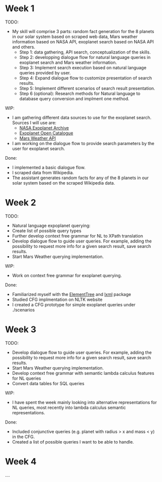 <!-- 
Instructions: 
- The report (report.md/report.ipynb ) should be in the root of your repository of a project
- The link to the repository have to be shared with us 
- Weekly report can be built in md-file or ipynb file 
- All reports for each week should be written into one file 
- Each week should be in a separated section in the file, see as shown in this file 
- The report should contain subsections TODO / WIP (work in progress) / Done / Issues 
- Each section should contain a list of works and their descriptions 
- Adding pictures / graphs / code inserts to md / ipynb cells can improve your report 
- The deadline is 11.59 pm UTC -12h (anywhere on earth)
 -->
 
# Week 1

TODO:
 - My skill will comprise 3 parts: random fact generation for the 8 planets in our solar system based on scraped web data, Mars weather information based on NASA API, exoplanet search based on NASA API and others.  
   - Step 1: data gathering, API search, conceptualization of the skills.
   - Step 2: developping dialogue flow for natural language queries in exoplanet search and Mars weather information.
   - Step 3:  Implement search execution based on natural language queries provided by user. 
   - Step 4: Expand dialogue flow to customize presentation of search results.
   - Step 5: Implement different scenarios of search result presentation.
   - Step 6 (optional): Research methods for Natural language to database query conversion and implment one method.  
 
WIP:
 - I am gathering different data sources to use for the exoplanet search. Sources I will use are:
   - [NASA Exoplanet Archive](https://exoplanetarchive.ipac.caltech.edu/cgi-bin/TblView/nph-tblView?app=ExoTbls&config=PS)
   - [Exoplanet Open Catalogue](http://www.openexoplanetcatalogue.com/planet/11%20Com%20b/)
   - [Mars Weather API](https://mars.nasa.gov/insight/weather/)
 - I am working on the dialogue flow to provide search parameters by the user for exoplanet search.  

Done:
 - I implemented a basic dialogue flow.
 - I scraped data from Wikipedia.
 - The assistant generates random facts for any of the 8 planets in our solar system based on the scraped Wikipedia data.

# Week 2

TODO:
 - Natural language expoplanet querying:
  - Create list of possible query types
  - Further develop context free grammar for NL to XPath translation 
 - Develop dialogue flow to guide user queries. For example, adding the possibility to request more info for a given search result, save search results.
 - Start Mars Weather querying implementation.

WIP:
 - Work on context free grammar for exoplanet querying.

Done:
 - Familiarized myself with the [ElementTree](https://docs.python.org/3/library/xml.etree.elementtree.html) and [lxml](https://lxml.de/tutorial.html#elements-contain-text) package
 - Studied CFG implmentation on NLTK website
 - I created a CFG prototype for simple exoplanet queries under ./scenarios

# Week 3

TODO:

 - Develop dialogue flow to guide user queries. For example, adding the possibility to request more info for a given search result, save search results.
 - Start Mars Weather querying implementation.
 - Develop context free grammar with semantic lambda calculus features for NL queries
 - Convert data tables for SQL queries

WIP:
- I have spent the week mainly looking into alternative representations for NL queries, most recently into lambda calculus semantic representations.

Done:
 - Included conjunctive queries (e.g. planet with radius > x and mass < y) in the CFG.
 - Created a list of possible queries I want to be able to handle.


# Week 4
....
